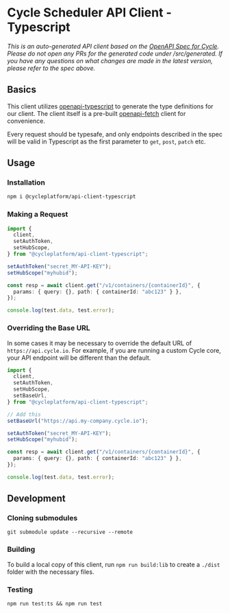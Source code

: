 # Cycle Scheduler API Client - Typescript

_This is an auto-generated API client based on the [OpenAPI Spec for Cycle](https://github.com/cycleplatform/api-spec). Please do not open any PRs for the generated code under /src/generated. If you have any questions on what changes are made in the latest version, please refer to the spec above._

## Basics

This client utilizes [openapi-typescript](https://github.com/drwpow/openapi-typescript) to generate the type definitions for our client. The client itself is a pre-built [openapi-fetch](https://github.com/drwpow/openapi-typescript/tree/main/packages/openapi-fetch) client for convenience.

Every request should be typesafe, and only endpoints described in the spec will be valid in Typescript as the first parameter to `get`, `post`, `patch` etc.

## Usage

### Installation

```bash
npm i @cycleplatform/api-client-typescript
```

### Making a Request

```ts
import {
  client,
  setAuthToken,
  setHubScope,
} from "@cycleplatform/api-client-typescript";

setAuthToken("secret_MY-API-KEY");
setHubScope("myhubid");

const resp = await client.get("/v1/containers/{containerId}", {
  params: { query: {}, path: { containerId: "abc123" } },
});

console.log(test.data, test.error);
```

### Overriding the Base URL

In some cases it may be necessary to override the default URL of `https://api.cycle.io`. For example, if you are running a custom Cycle core, your API endpoint will be different than the default.

```ts
import {
  client,
  setAuthToken,
  setHubScope,
  setBaseUrl,
} from "@cycleplatform/api-client-typescript";

// Add this
setBaseUrl("https://api.my-company.cycle.io");

setAuthToken("secret_MY-API-KEY");
setHubScope("myhubid");

const resp = await client.get("/v1/containers/{containerId}", {
  params: { query: {}, path: { containerId: "abc123" } },
});

console.log(test.data, test.error);
```

## Development

### Cloning submodules

`git submodule update --recursive --remote`

### Building

To build a local copy of this client, run `npm run build:lib` to create a `./dist` folder with the necessary files.

### Testing

`npm run test:ts && npm run test`
